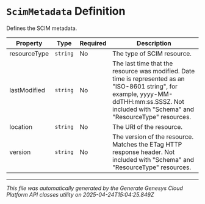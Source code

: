 # `ScimMetadata` Definition

Defines the SCIM metadata.

| Property | Type | Required | Description |
|----------|------|----------|-------------|
| resourceType | `string` | No | The type of SCIM resource. |
| lastModified | `string` | No | The last time that the resource was modified. Date time is represented as an "ISO-8601 string", for example, yyyy-MM-ddTHH:mm:ss.SSSZ. Not included with "Schema" and "ResourceType" resources. |
| location | `string` | No | The URI of the resource. |
| version | `string` | No | The version of the resource. Matches the ETag HTTP response header. Not included with "Schema" and "ResourceType" resources. |

---

*This file was automatically generated by the Generate Genesys Cloud Platform API classes utility on 2025-04-24T15:04:25.849Z*